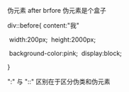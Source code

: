 伪元素 after brfore
伪元素是个盒子

div::before{
		content:"我"

​		width:200px;
​		height:2000px;

​		background-color:pink;
​		display:block;

}

":" 与 "::" 区别在于区分伪类和伪元素